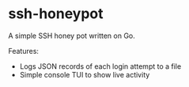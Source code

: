 # ssh-honeypot

A simple SSH honey pot written on Go. 

Features:

* Logs JSON records of each login attempt to a file
* Simple console TUI to show live activity



